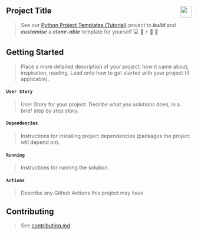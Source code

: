 ## Project Title [<img height="31" align="right" src="https://beta.deepnote.com/buttons/launch-in-deepnote-white.svg">](https://deepnote.com/project/xxxxxxx)

> See our [Python Project Templates (Tutorial)](https://github.com/sportsdatasolutions/python_project_template) project to ***build*** and ***customise*** a ***clone-able*** template for yourself 💻 🐍 ⚡️ 🎉 🤝

## Getting Started

> Place a more detailed description of your project, how it came about, inspiration, reading. Lead onto how to get started with your project (if applicable).

#### ```User Story```

> User Story for your project. Decribe what you solutions does, in a brief step by step story.

#### ```Dependencies```

> Instructions for installing project dependencies (packages the project will depend on).

#### ```Running```

> Instructions for running the solution.

#### ```Actions```

> Describe any Github Actions this project may have.

## Contributing

> See [contributing.md](./contributing.md).

